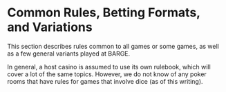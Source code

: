 Common Rules, Betting Formats, and Variations
=============================================

This section describes rules common to all games or some games, as well as a
few general variants played at BARGE.

In general, a host casino is assumed to use its own rulebook, which will cover
a lot of the same topics.  However, we do not know of any poker rooms that have
rules for games that involve dice (as of this writing).
